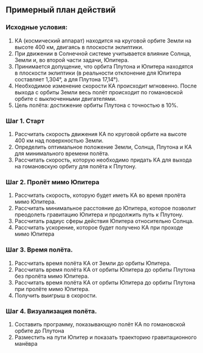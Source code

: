 ## Примерный план действий

### Исходные условия:
1.  КА (космический аппарат) находится на круговой орбите Земли на высоте 400 км, двигаясь в плоскости эклиптики.
2.  При движении в Солнечной системе учитывается влияние Солнца, Земли и, во второй части задачи, Юпитера.
3.  Принимается допущение, что орбита Плутона и Юпитера находятся в плоскости эклиптики (в реальности отклонение для Юпитера составляет 1,304°, а для Плутона 17,14°).
4.  Необходимое изменение скорости КА происходит мгновенно. После выхода с орбиты Земли весь полёт происходит по гомановской орбите с выключенными двигателями.
5.  Цель полёта: достижение орбиты Плутона с точностью в 10%.

### Шаг 1. Старт
1.  Рассчитать скорость движения КА по круговой орбите на высоте 400 км над поверхностью Земли.
2.  Определить оптимальное положение Земли, Солнца, Плутона и КА для минимального времени полёта.
3.  Рассчитать скорость, которую необходимо придать КА для выхода на гомановскую орбиту для полёта к Плутону.

### Шаг 2. Пролёт мимо Юпитера
1.  Рассчитать скорость, которую будет иметь КА во время пролёта мимо Юпитера.
2.  Рассчитать минимальное расстояние до Юпитера, которое позволит преодолеть гравитацию Юпитера и продолжить путь к Плутону.
3.  Рассчитать радиус сферы действия Юпитера относительно Солнца.
4.  Рассчитать ускорение, которое будет получено КА при проходе мимо Юпитера

### Шаг 3. Время полёта.
1.  Рассчитать время полёта КА от Земли до орбиты Юпитера.
2.  Рассчитать время полёта КА от орбиты Юпитера до орбиты Плутона без пролёта мимо Юпитера.
3.  Рассчитать время полёта КА от орбиты Юпитера до орбиты Плутона при пролёте мимо Юпитера.
4.  Получить выигрыш в скорости.

### Шаг 4. Визуализация полёта.
1.  Составить программу, показывающую полёт КА по гомановской орбите до Плутона
2.  Разместить на пути Юпитер и показать траекторию гравитационного манёвра
